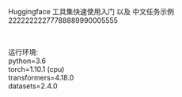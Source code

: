 Huggingface 工具集快速使用入门 以及 中文任务示例22222222277788889990005555

<br>

运行环境:
<br>
python=3.6
<br>
torch=1.10.1 (cpu)
<br>
transformers=4.18.0
<br>
datasets=2.4.0
